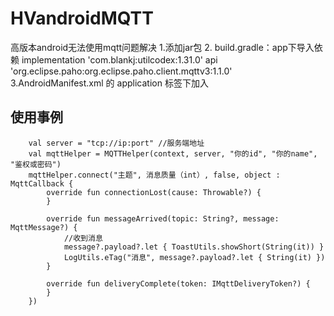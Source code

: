 # HVandroidMQTT
高版本android无法使用mqtt问题解决
1.添加jar包
2.  build.gradle：app下导入依赖
implementation 'com.blankj:utilcodex:1.31.0'
api 'org.eclipse.paho:org.eclipse.paho.client.mqttv3:1.1.0'
3.AndroidManifest.xml 的 application 标签下加入
<service android:name="com.itfitness.mqttlibrary.MqttService"/>

## 使用事例
        val server = "tcp://ip:port" //服务端地址
        val mqttHelper = MQTTHelper(context, server, "你的id", "你的name", "鉴权或密码")
        mqttHelper.connect("主题", 消息质量（int）, false, object : MqttCallback {
            override fun connectionLost(cause: Throwable?) {
            }

            override fun messageArrived(topic: String?, message: MqttMessage?) {
                //收到消息
                message?.payload?.let { ToastUtils.showShort(String(it)) }
                LogUtils.eTag("消息", message?.payload?.let { String(it) })
            }

            override fun deliveryComplete(token: IMqttDeliveryToken?) {
            }
        })
